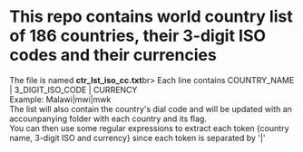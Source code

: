 # This repo contains world country list of 186 countries, their 3-digit ISO codes and their currencies
The file is named <b>ctr_lst_iso_cc.txt</b>br>
Each line contains COUNTRY_NAME | 3_DIGIT_ISO_CODE | CURRENCY<br>
Example: Malawi|mwi|mwk<br>
The list will also contain the country's dial code and will be updated with an accounpanying folder with each country and its flag.<br>
You can then use some regular expressions to extract each token {country name, 3-digit ISO and currency} since each token is separated by '|'<br>
